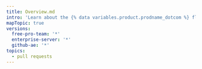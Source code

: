 ```yaml
---
title: Overview.md
intro: 'Learn about the {% data variables.product.prodname_dotcom %} flow and different ways to collaborate on and discuss your projects.'
mapTopic: true
versions:
  free-pro-team: '*'
  enterprise-server: '*'
  github-ae: '*'
topics:
  - pull requests
---
```


